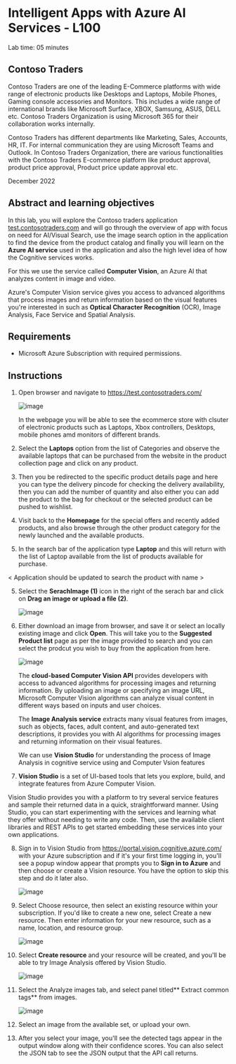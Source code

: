 # Intelligent Apps with Azure AI Services - L100

Lab time: 05 minutes

## Contoso Traders

Contoso Traders are one of the leading E-Commerce platforms with wide range of electronic products like Desktops and Laptops, Mobile Phones, Gaming console accessories and Monitors. 
This includes a wide range of international brands like Microsoft Surface, XBOX, Samsung, ASUS, DELL etc. Contoso Traders Organization is using Microsoft 365 for their collaboration works internally. 

Contoso Traders has different departments like Marketing, Sales, Accounts, HR, IT. For internal communication they are using Microsoft Teams and Outlook.
In Contoso Traders Organization, there are various functionalities with the Contoso Traders E-commerce platform like product approval, product price approval, Product price update approval etc.

December 2022

## Abstract and learning objectives

In this lab, you will explore the Contoso traders application [test.contosotraders.com](https://test.contosotraders.com/) and will go through the overview of app with focus on need for AI/Visual Search, use the image search option in the application to find the device from the product catalog and finally you will learn on the **Azure AI service** used in the application and also the high level idea of how the Cognitive services works.

For this we use the service called **Computer Vision**, an Azure AI that analyzes content in image and video.

Azure's Computer Vision service gives you access to advanced algorithms that process images and return information based on the visual features you're interested in such as **Optical Character Recognition** (OCR), Image Analysis, Face Service and Spatial Analysis.

## Requirements

- Microsoft Azure Subscription with required permissions.

## Instructions

1. Open browser and navigate to https://test.contosotraders.com/

   ![image](https://user-images.githubusercontent.com/48020356/204910981-44806350-9b7d-4b88-95f4-0c3c08196430.png)

   In the webpage you will be able to see the ecommerce store with clsuter of electronic products such as Laptops, Xbox controllers, Desktops, mobile phones amd monitors of different brands. 

2. Select the **Laptops** option from the list of Categories and observe the available laptops that can be purchased from the website in the product collection page and click on any product.

3. Then you be redirected to the specific product details page and here you can type the delivery pincode for checking the delivery availability, then you can add the number of quantity and also either you can add the product to the bag for checkout or the selected product can be pushed to wishlist.

3. Visit back to the **Homepage** for the special offers and recently added products, and also browse through the other product category for the newly launched and the available products.

4.  In the search bar of the application type **Laptop** and this will return with the list of Laptop available from the list of products available for purchase.

< Application should be updated to search the product with name >

5. Select the **SerachImage (1)** icon in the right of the serach bar and click on **Drag an image or upload a file (2)**.

   ![image](https://user-images.githubusercontent.com/48020356/204916409-3c559023-64e1-4c7a-95d5-558a5743dbde.png)
   
6. Either download an image from browser, and save it or select an locally existing image and click **Open**.
This will take you to the **Suggested Product list** page as per the image provided to search and you can select the prodcut you wish to buy from the application    from here.

   ![image](https://user-images.githubusercontent.com/48020356/204917533-db8beed3-29f5-4c34-9c4f-d35ffe8b906e.png)

   The **cloud-based Computer Vision API** provides developers with access to advanced algorithms for processing images and returning information. By uploading an   image or specifying an image URL, Microsoft Computer Vision algorithms can analyze visual content in different ways based on inputs and user choices.

   The **Image Analysis service** extracts many visual features from images, such as objects, faces, adult content, and auto-generated text descriptions, it provides  you with AI algorithms for processing images and returning information on their visual features. 

   We can use **Vision Studio** for understanding the process of Image Analysis in cognitive service using and Computer Vsion features

7. **Vision Studio** is a set of UI-based tools that lets you explore, build, and integrate features from Azure Computer Vision.

Vision Studio provides you with a platform to try several service features and sample their returned data in a quick, straightforward manner. Using Studio, you can start experimenting with the services and learning what they offer without needing to write any code. Then, use the available client libraries and REST APIs to get started embedding these services into your own applications.

8. Sign in to Vision Studio from https://portal.vision.cognitive.azure.com/ with your Azure subscription and if it's your first time logging in, you'll see a popup window appear that prompts you to **Sign in to Azure** and then choose or create a Vision resource. You have the option to skip this step and do it later also.
   
   ![image](https://user-images.githubusercontent.com/48020356/204954594-90143c0a-65c1-4155-9136-bb93ee57985a.png)
  
9. Select Choose resource, then select an existing resource within your subscription. If you'd like to create a new one, select Create a new resource. Then enter information for your new resource, such as a name, location, and resource group.
 
   ![image](https://user-images.githubusercontent.com/48020356/205177896-bcad5c19-ef01-47e5-96ed-099bf95e3f58.png)

10. Select **Create resource** and your resource will be created, and you'll be able to try Image Analysis offered by Vision Studio.

    ![image](https://user-images.githubusercontent.com/48020356/205178332-d2cab5a3-e553-4910-91fe-5058bceae12c.png)

11. Select the Analyze images tab, and select panel titled** Extract common tags** from images.

    ![image](https://user-images.githubusercontent.com/48020356/205179384-90e35cd6-f5bd-4c71-9c08-d54e0a2055f3.png)    

12. Select an image from the available set, or upload your own.

13. After you select your image, you'll see the detected tags appear in the output window along with their confidence scores. You can also select the JSON tab to see the JSON output that the API call returns.
